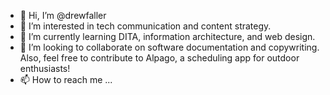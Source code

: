 - 👋 Hi, I’m @drewfaller
- 👀 I’m interested in tech communication and content strategy.
- 🌱 I’m currently learning DITA, information architecture, and web design.
- 💞️ I’m looking to collaborate on software documentation and copywriting. Also, feel free to contribute to Alpago, a scheduling app for outdoor enthusiasts!
- 📫 How to reach me ...

<!---
drewfaller/drewfaller is a ✨ special ✨ repository because its `README.md` (this file) appears on your GitHub profile.
You can click the Preview link to take a look at your changes.
--->
